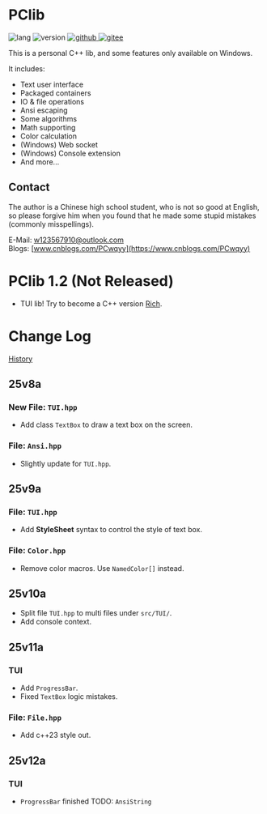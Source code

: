 # PClib

![lang](https://img.shields.io/badge/Standard-C++23-yellow?logo=cplusplus)
![version](https://img.shields.io/badge/Version-25v9a-blueviolet)
[![github](https://img.shields.io/badge/Github-PClib-blue?&logo=github
)
](https://github.com/PCwqyy/PCLib)
[![gitee](https://img.shields.io/badge/Gitee-PClib-red?logo=gitee&color=%23C71D23
)](https://gitee.com/pcwqyy/PClib)

This is a personal C++ lib, and some features only available on Windows.

It includes:
- Text user interface
- Packaged containers
- IO & file operations
- Ansi escaping
- Some algorithms
- Math supporting
- Color calculation
- (Windows) Web socket
- (Windows) Console extension
- And more...

## Contact

The author is a Chinese high school student, who is not so good at English, so please forgive him when you found that he made some stupid mistakes (commonly misspellings).

E-Mail: w123567910@outlook.com  
Blogs: [www.cnblogs.com/PCwqyy](https://www.cnblogs.com/PCwqyy)

# PClib 1.2 (Not Released)
- TUI lib! Try to become a C++ version [Rich](https://github.com/Textualize/rich).

# Change Log
[History](https://github.com/PCwqyy/PCLib/tree/Dev/ChangeLogHistory.md)

## 25v8a
### New File: `TUI.hpp`
- Add class `TextBox` to draw a text box on the screen.
### File: `Ansi.hpp`
- Slightly update for `TUI.hpp`.
## 25v9a
### File: `TUI.hpp`
- Add **StyleSheet** syntax to control the style of text box.
### File: `Color.hpp`
- Remove color macros. Use `NamedColor[]` instead.
## 25v10a
- Split file `TUI.hpp` to multi files under `src/TUI/`.
- Add console context.
## 25v11a
### TUI
- Add `ProgressBar`.
- Fixed `TextBox` logic mistakes.
### File: `File.hpp`
- Add c++23 style out.
## 25v12a
### TUI
- `ProgressBar` finished
TODO: `AnsiString`